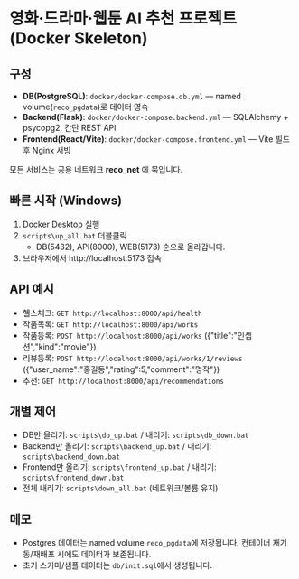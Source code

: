 # 영화·드라마·웹툰 AI 추천 프로젝트 (Docker Skeleton)

## 구성
- **DB(PostgreSQL)**: `docker/docker-compose.db.yml` — named volume(`reco_pgdata`)로 데이터 영속
- **Backend(Flask)**: `docker/docker-compose.backend.yml` — SQLAlchemy + psycopg2, 간단 REST API
- **Frontend(React/Vite)**: `docker/docker-compose.frontend.yml` — Vite 빌드 후 Nginx 서빙

모든 서비스는 공용 네트워크 **reco_net** 에 묶입니다.

## 빠른 시작 (Windows)
1) Docker Desktop 실행
2) `scripts\up_all.bat` 더블클릭
   - DB(5432), API(8000), WEB(5173) 순으로 올라갑니다.
3) 브라우저에서 http://localhost:5173 접속

## API 예시
- 헬스체크: `GET http://localhost:8000/api/health`
- 작품목록: `GET http://localhost:8000/api/works`
- 작품등록: `POST http://localhost:8000/api/works` ({"title":"인셉션","kind":"movie"})
- 리뷰등록: `POST http://localhost:8000/api/works/1/reviews` ({"user_name":"홍길동","rating":5,"comment":"명작"})
- 추천: `GET http://localhost:8000/api/recommendations`

## 개별 제어
- DB만 올리기: `scripts\db_up.bat` / 내리기: `scripts\db_down.bat`
- Backend만 올리기: `scripts\backend_up.bat` / 내리기: `scripts\backend_down.bat`
- Frontend만 올리기: `scripts\frontend_up.bat` / 내리기: `scripts\frontend_down.bat`
- 전체 내리기: `scripts\down_all.bat` (네트워크/볼륨 유지)

## 메모
- Postgres 데이터는 named volume `reco_pgdata`에 저장됩니다. 컨테이너 재기동/재배포 시에도 데이터가 보존됩니다.
- 초기 스키마/샘플 데이터는 `db/init.sql`에서 생성됩니다.
